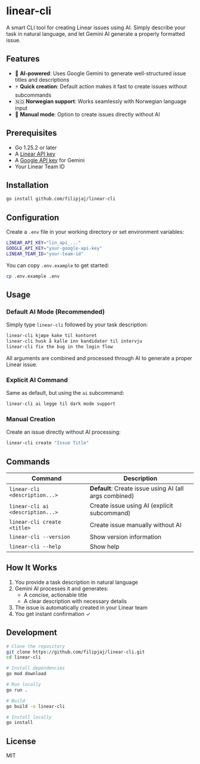 # linear-cli

A smart CLI tool for creating Linear issues using AI. Simply describe your task in natural language, and let Gemini AI generate a properly formatted issue.

## Features

- 🤖 **AI-powered**: Uses Google Gemini to generate well-structured issue titles and descriptions
- ⚡ **Quick creation**: Default action makes it fast to create issues without subcommands
- 🇳🇴 **Norwegian support**: Works seamlessly with Norwegian language input
- 🔧 **Manual mode**: Option to create issues directly without AI

## Prerequisites

- Go 1.25.2 or later
- A [Linear API key](https://linear.app/settings/api)
- A [Google API key](https://ai.google.dev/gemini-api/docs/api-key) for Gemini
- Your Linear Team ID

## Installation

```bash
go install github.com/filipjaj/linear-cli
```

## Configuration

Create a `.env` file in your working directory or set environment variables:

```bash
LINEAR_API_KEY="lin_api_..."
GOOGLE_API_KEY="your-google-api-key"
LINEAR_TEAM_ID="your-team-id"
```

You can copy `.env.example` to get started:

```bash
cp .env.example .env
```

## Usage

### Default AI Mode (Recommended)

Simply type `linear-cli` followed by your task description:

```bash
linear-cli kjøpe kake til kontoret
linear-cli husk å kalle inn kandidater til intervju
linear-cli fix the bug in the login flow
```

All arguments are combined and processed through AI to generate a proper Linear issue.

### Explicit AI Command

Same as default, but using the `ai` subcommand:

```bash
linear-cli ai legge til dark mode support
```

### Manual Creation

Create an issue directly without AI processing:

```bash
linear-cli create "Issue Title"
```

## Commands

| Command | Description |
|---------|-------------|
| `linear-cli <description...>` | **Default**: Create issue using AI (all args combined) |
| `linear-cli ai <description...>` | Create issue using AI (explicit subcommand) |
| `linear-cli create <title>` | Create issue manually without AI |
| `linear-cli --version` | Show version information |
| `linear-cli --help` | Show help |

## How It Works

1. You provide a task description in natural language
2. Gemini AI processes it and generates:
   - A concise, actionable title
   - A clear description with necessary details
3. The issue is automatically created in your Linear team
4. You get instant confirmation ✓

## Development

```bash
# Clone the repository
git clone https://github.com/filipjaj/linear-cli.git
cd linear-cli

# Install dependencies
go mod download

# Run locally
go run .

# Build
go build -o linear-cli

# Install locally
go install
```

## License

MIT
